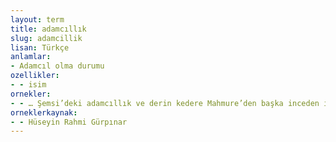 ```yaml
---
layout: term
title: adamcıllık
slug: adamcillik
lisan: Türkçe
anlamlar:
- Adamcıl olma durumu
ozellikler:
- - isim
ornekler:
- - … Şemsi’deki adamcıllık ve derin kedere Mahmure’den başka inceden inceye dikkat eden yoktu.
orneklerkaynak:
- - Hüseyin Rahmi Gürpınar
---
```


